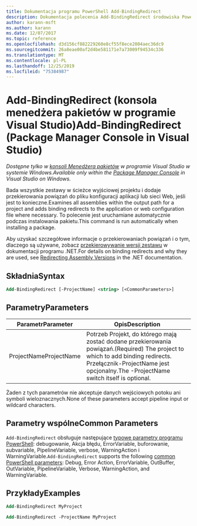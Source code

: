 ```yaml
---
title: Dokumentacja programu PowerShell Add-BindingRedirect
description: Dokumentacja polecenia Add-BindingRedirect środowiska PowerShell w konsoli Menedżera pakietów NuGet w programie Visual Studio.
author: karann-msft
ms.author: karann
ms.date: 12/07/2017
ms.topic: reference
ms.openlocfilehash: d3d156cf882229260e8cf55f8ece2804aec36dc9
ms.sourcegitcommit: 26a8eae00af2d4be581171e7a73009f94534c336
ms.translationtype: MT
ms.contentlocale: pl-PL
ms.lasthandoff: 12/25/2019
ms.locfileid: "75384987"
---
```

# <a name="add-bindingredirect-package-manager-console-in-visual-studio"></a><span data-ttu-id="3b20c-103">Add-BindingRedirect (konsola menedżera pakietów w programie Visual Studio)</span><span class="sxs-lookup"><span data-stu-id="3b20c-103">Add-BindingRedirect (Package Manager Console in Visual Studio)</span></span>

<span data-ttu-id="3b20c-104">*Dostępne tylko w [konsoli Menedżera pakietów](../../consume-packages/install-use-packages-powershell.md) w programie Visual Studio w systemie Windows.*</span><span class="sxs-lookup"><span data-stu-id="3b20c-104">*Available only within the [Package Manager Console](../../consume-packages/install-use-packages-powershell.md) in Visual Studio on Windows.*</span></span>

<span data-ttu-id="3b20c-105">Bada wszystkie zestawy w ścieżce wyjściowej projektu i dodaje przekierowania powiązań do pliku konfiguracji aplikacji lub sieci Web, jeśli jest to konieczne.</span><span class="sxs-lookup"><span data-stu-id="3b20c-105">Examines all assemblies within the output path for a project and adds binding redirects to the application or web configuration file where necessary.</span></span> <span data-ttu-id="3b20c-106">To polecenie jest uruchamiane automatycznie podczas instalowania pakietu.</span><span class="sxs-lookup"><span data-stu-id="3b20c-106">This command is run automatically when installing a package.</span></span>

<span data-ttu-id="3b20c-107">Aby uzyskać szczegółowe informacje o przekierowaniach powiązań i o tym, dlaczego są używane, zobacz [przekierowywanie wersji zestawu](/dotnet/framework/configure-apps/redirect-assembly-versions) w dokumentacji programu .NET.</span><span class="sxs-lookup"><span data-stu-id="3b20c-107">For details on binding redirects and why they are used, see [Redirecting Assembly Versions](/dotnet/framework/configure-apps/redirect-assembly-versions) in the .NET documentation.</span></span>

## <a name="syntax"></a><span data-ttu-id="3b20c-108">Składnia</span><span class="sxs-lookup"><span data-stu-id="3b20c-108">Syntax</span></span>

```ps
Add-BindingRedirect [-ProjectName] <string> [<CommonParameters>]
```

## <a name="parameters"></a><span data-ttu-id="3b20c-109">Parametry</span><span class="sxs-lookup"><span data-stu-id="3b20c-109">Parameters</span></span>

| <span data-ttu-id="3b20c-110">Parametr</span><span class="sxs-lookup"><span data-stu-id="3b20c-110">Parameter</span></span> | <span data-ttu-id="3b20c-111">Opis</span><span class="sxs-lookup"><span data-stu-id="3b20c-111">Description</span></span> |
| --- | --- |
| <span data-ttu-id="3b20c-112">ProjectName</span><span class="sxs-lookup"><span data-stu-id="3b20c-112">ProjectName</span></span> | <span data-ttu-id="3b20c-113">Potrzeb Projekt, do którego mają zostać dodane przekierowania powiązań.</span><span class="sxs-lookup"><span data-stu-id="3b20c-113">(Required) The project to which to add binding redirects.</span></span> <span data-ttu-id="3b20c-114">Przełącznik-ProjectName jest opcjonalny.</span><span class="sxs-lookup"><span data-stu-id="3b20c-114">The -ProjectName switch itself is optional.</span></span> |

<span data-ttu-id="3b20c-115">Żaden z tych parametrów nie akceptuje danych wejściowych potoku ani symboli wieloznacznych.</span><span class="sxs-lookup"><span data-stu-id="3b20c-115">None of these parameters accept pipeline input or wildcard characters.</span></span>

## <a name="common-parameters"></a><span data-ttu-id="3b20c-116">Parametry wspólne</span><span class="sxs-lookup"><span data-stu-id="3b20c-116">Common Parameters</span></span>

<span data-ttu-id="3b20c-117">`Add-BindingRedirect` obsługuje następujące [typowe parametry programu PowerShell](https://go.microsoft.com/fwlink/?LinkID=113216): debugowanie, Akcja błędu, ErrorVariable, buforowanie, subvariable, PipelineVariable, verbose, WarningAction i WarningVariable.</span><span class="sxs-lookup"><span data-stu-id="3b20c-117">`Add-BindingRedirect` supports the following [common PowerShell parameters](https://go.microsoft.com/fwlink/?LinkID=113216): Debug, Error Action, ErrorVariable, OutBuffer, OutVariable, PipelineVariable, Verbose, WarningAction, and WarningVariable.</span></span>

## <a name="examples"></a><span data-ttu-id="3b20c-118">Przykłady</span><span class="sxs-lookup"><span data-stu-id="3b20c-118">Examples</span></span>

```ps
Add-BindingRedirect MyProject

Add-BindingRedirect -ProjectName MyProject
```